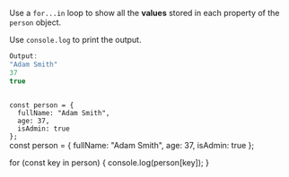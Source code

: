 Use a `for...in` loop to show
all the **values** stored
in each property
of the `person` object.

Use `console.log` to print the output.

```js
Output:
"Adam Smith"
37
true
```
<codeblock language="javascript" type="exercise" testMode="fixedInput">
<code>
const person = {
  fullName: "Adam Smith",
  age: 37,
  isAdmin: true
};
</code>

<solution>
const person = {
  fullName: "Adam Smith",
  age: 37,
  isAdmin: true
};

for (const key in person) {
  console.log(person[key]);
}
</solution>
</codeblock>
